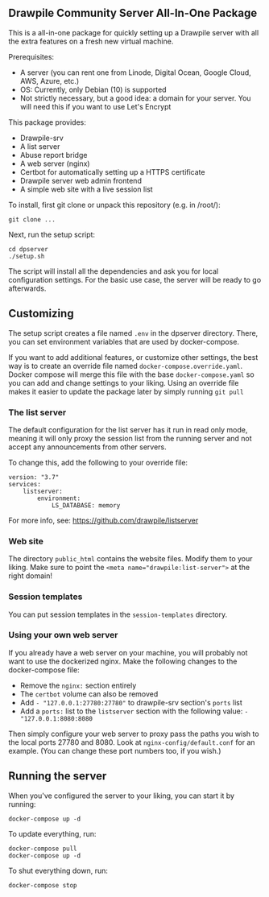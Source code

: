 Drawpile Community Server All-In-One Package
---------------------------------------------

This is a all-in-one package for quickly setting up a Drawpile server with
all the extra features on a fresh new virtual machine.

Prerequisites:

 * A server (you can rent one from Linode, Digital Ocean, Google Cloud, AWS, Azure, etc.)
 * OS: Currently, only Debian (10) is supported
 * Not strictly necessary, but a good idea: a domain for your server. You will need this if you want to use Let's Encrypt

This package provides:

 * Drawpile-srv
 * A list server
 * Abuse report bridge
 * A web server (nginx)
 * Certbot for automatically setting up a HTTPS certificate
 * Drawpile server web admin frontend
 * A simple web site with a live session list

To install, first git clone or unpack this repository (e.g. in /root/):

    git clone ...

Next, run the setup script:

    cd dpserver
    ./setup.sh

The script will install all the dependencies and ask you for local configuration settings.
For the basic use case, the server will be ready to go afterwards.


## Customizing

The setup script creates a file named `.env` in the dpserver directory.
There, you can set environment variables that are used by docker-compose.

If you want to add additional features, or customize other settings, the best
way is to create an override file named `docker-compose.override.yaml`.
Docker compose will merge this file with the base `docker-compose.yaml` so you
can add and change settings to your liking. Using an override file makes it
easier to update the package later by simply running `git pull`

### The list server

The default configuration for the list server has it run in read only mode,
meaning it will only proxy the session list from the running server and not
accept any announcements from other servers.

To change this, add the following to your override file:

    version: "3.7"
    services:
        listserver:
            environment:
                LS_DATABASE: memory

For more info, see: https://github.com/drawpile/listserver 

### Web site

The directory `public_html` contains the website files. Modify them to your liking.
Make sure to point the `<meta name="drawpile:list-server">` at the right domain!

### Session templates

You can put session templates in the `session-templates` directory.

### Using your own web server

If you already have a web server on your machine, you will probably not want to use the dockerized nginx.
Make the following changes to the docker-compose file:

 * Remove the `nginx:` section entirely
 * The `certbot` volume can also be removed
 * Add `- "127.0.0.1:27780:27780"` to drawpile-srv section's `ports` list
 * Add a `ports:` list to the `listserver` section with the following value: `- "127.0.0.1:8080:8080`

Then simply configure your web server to proxy pass the paths you wish to the local ports 27780 and 8080.
Look at `nginx-config/default.conf` for an example. (You can change these port numbers too, if you wish.)


## Running the server

When you've configured the server to your liking, you can start it by running:

    docker-compose up -d

To update everything, run:

    docker-compose pull
    docker-compose up -d

To shut everything down, run:

    docker-compose stop


